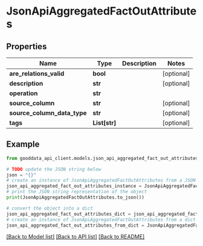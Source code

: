 # JsonApiAggregatedFactOutAttributes


## Properties

Name | Type | Description | Notes
------------ | ------------- | ------------- | -------------
**are_relations_valid** | **bool** |  | [optional] 
**description** | **str** |  | [optional] 
**operation** | **str** |  | 
**source_column** | **str** |  | [optional] 
**source_column_data_type** | **str** |  | [optional] 
**tags** | **List[str]** |  | [optional] 

## Example

```python
from gooddata_api_client.models.json_api_aggregated_fact_out_attributes import JsonApiAggregatedFactOutAttributes

# TODO update the JSON string below
json = "{}"
# create an instance of JsonApiAggregatedFactOutAttributes from a JSON string
json_api_aggregated_fact_out_attributes_instance = JsonApiAggregatedFactOutAttributes.from_json(json)
# print the JSON string representation of the object
print(JsonApiAggregatedFactOutAttributes.to_json())

# convert the object into a dict
json_api_aggregated_fact_out_attributes_dict = json_api_aggregated_fact_out_attributes_instance.to_dict()
# create an instance of JsonApiAggregatedFactOutAttributes from a dict
json_api_aggregated_fact_out_attributes_from_dict = JsonApiAggregatedFactOutAttributes.from_dict(json_api_aggregated_fact_out_attributes_dict)
```
[[Back to Model list]](../README.md#documentation-for-models) [[Back to API list]](../README.md#documentation-for-api-endpoints) [[Back to README]](../README.md)


